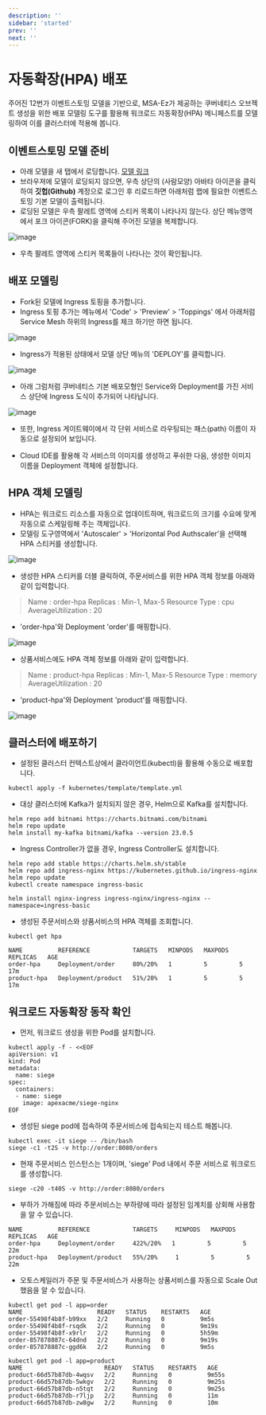 ```yaml
---
description: ''
sidebar: 'started'
prev: ''
next: ''
---
```

# 자동확장(HPA) 배포

주어진 12번가 이벤트스토밍 모델을 기반으로, MSA-Ez가 제공하는 쿠버네티스 오브젝트 생성을 위한 배포 모델링 도구를 활용해 워크로드 자동확장(HPA) 메니페스트를 모델링하여 이를 클러스터에 적용해 봅니다.

## 이벤트스토밍 모델 준비

- 아래 모델을 새 탭에서 로딩합니다.
[모델 링크](https://www.msaez.io/#/storming/mallbasic-for-ops)
- 브라우져에 모델이 로딩되지 않으면, 우측 상단의 (사람모양) 아바타 아이콘을 클릭하여 **깃헙(Github)** 계정으로 로그인 후 리로드하면 아래처럼 랩에 필요한 이벤트스토밍 기본 모델이 출력됩니다. 
- 로딩된 모델은 우측 팔레트 영역에 스티커 목록이 나타나지 않는다. 상단 메뉴영역에서 포크 아이콘(FORK)을 클릭해 주어진 모델을 복제합니다. 

![image](https://github.com/acmexii/demo/assets/35618409/1e16e849-7ae9-4b33-b39c-db4ef0939507)
- 우측 팔레트 영역에 스티커 목록들이 나타나는 것이 확인됩니다.


## 배포 모델링

- Fork된 모델에 Ingress 토핑을 추가합니다. 
- Ingress 토핑 추가는 메뉴에서 'Code' > 'Preview' > 'Toppings' 에서 아래처럼 Service Mesh 하위의 Ingress를 체크 하기만 하면 됩니다.

![image](https://github.com/acmexii/demo/assets/35618409/a55fc02b-2c67-492e-a233-10aee09d3cee)

- Ingress가 적용된 상태에서 모델 상단 메뉴의 'DEPLOY'를 클릭합니다.

![image](https://github.com/acmexii/demo/assets/35618409/07d45fce-528a-4261-a1e3-c100e068c6b0)

- 아래 그럼처럼 쿠버네티스 기본 배포모형인 Service와 Deployment를 가진 서비스 상단에 Ingress 도식이 추가되어 나타납니다.

![image](https://github.com/acmexii/demo/assets/35618409/9a3ffc7d-4910-4b6f-b3a7-0178f15abb17)
- 또한, Ingress 게이트웨이에서 각 단위 서비스로 라우팅되는 패스(path) 이름이 자동으로 설정되어 보입니다.

- Cloud IDE를 활용해 각 서비스의 이미지를 생성하고 푸쉬한 다음, 생성한 이미지 이름을 Deployment 객체에 설정합니다. 

## HPA 객체 모델링

- HPA는 워크로드 리소스를 자동으로 업데이트하며, 워크로드의 크기를 수요에 맞게 자동으로 스케일링해 주는 객체입니다. 
- 모델링 도구영역에서 'Autoscaler' > 'Horizontal Pod Authscaler'을 선택해 HPA 스티커를 생성합니다.

![image](https://github.com/acmexii/demo/assets/35618409/5cc1cdf8-11e0-4fc0-a47a-14173c3317e8)

- 생성한 HPA 스티커를 더블 클릭하여, 주문서비스를 위한 HPA 객체 정보를 아래와 같이 입력합니다. 
> Name : order-hpa
> Replicas : Min-1, Max-5
> Resource Type : cpu
> AverageUtilization : 20
- 'order-hpa'와 Deployment 'order'를 매핑합니다.

![image](https://github.com/acmexii/demo/assets/35618409/ea13ad2b-ba9d-417f-88bc-1e624e4f5317)

- 상품서비스에도  HPA 객체 정보를 아래와 같이 입력합니다.
> Name : product-hpa
> Replicas : Min-1, Max-5
> Resource Type : memory
> AverageUtilization : 20
- 'product-hpa'와 Deployment 'product'를 매핑합니다.

![image](https://github.com/acmexii/demo/assets/35618409/5f863b49-842c-4482-be62-4399c6e143c8)

## 클러스터에 배포하기

- 설정된 클러스터 컨텍스트상에서 클라이언트(kubectl)을 활용해 수동으로 배포합니다.
```
kubectl apply -f kubernetes/template/template.yml
```
- 대상 클러스터에 Kafka가 설치되지 않은 경우, Helm으로 Kafka를 설치합니다.
```
helm repo add bitnami https://charts.bitnami.com/bitnami
helm repo update
helm install my-kafka bitnami/kafka --version 23.0.5
```
- Ingress Controller가 없을 경우, Ingress Controller도 설치합니다.
```
helm repo add stable https://charts.helm.sh/stable
helm repo add ingress-nginx https://kubernetes.github.io/ingress-nginx
helm repo update
kubectl create namespace ingress-basic

helm install nginx-ingress ingress-nginx/ingress-nginx --namespace=ingress-basic
```

- 생성된 주문서비스와 상품서비스의 HPA 객체를 조회합니다.
```
kubectl get hpa
```
```
NAME          REFERENCE            TARGETS   MINPODS   MAXPODS   REPLICAS   AGE
order-hpa     Deployment/order     80%/20%   1         5         5          17m
product-hpa   Deployment/product   51%/20%   1         5         5          17m
```

## 워크로드 자동확장 동작 확인

- 먼저, 워크로드 생성을 위한 Pod를 설치합니다.
```
kubectl apply -f - <<EOF
apiVersion: v1
kind: Pod
metadata:
  name: siege
spec:
  containers:
  - name: siege
    image: apexacme/siege-nginx
EOF
```

- 생성된 siege pod에 접속하여 주문서비스에 접속되는지 테스트 해봅니다.
```
kubectl exec -it siege -- /bin/bash
siege -c1 -t2S -v http://order:8080/orders
```

- 현재 주문서비스 인스턴스는 1개이며, 'siege' Pod 내에서 주문 서비스로 워크로드를 생성합니다. 
```
siege -c20 -t40S -v http://order:8080/orders
```
- 부하가 가해짐에 따라 주문서비스는 부하량에 따라 설정된 임계치를 상회해 사용함을 알 수 있습니다.
```
NAME          REFERENCE            TARGETS     MINPODS   MAXPODS   REPLICAS   AGE
order-hpa     Deployment/order     422%/20%   1         5         5          22m
product-hpa   Deployment/product   55%/20%     1         5         5          22m
```

- 오토스케일러가 주문 및 주문서비스가 사용하는 상품서비스를 자동으로 Scale Out 했음을 알 수 있습니다.
```
kubectl get pod -l app=order
NAME                     READY   STATUS    RESTARTS   AGE
order-55498f4b8f-b99xx   2/2     Running   0          9m5s
order-55498f4b8f-rsqdk   2/2     Running   0          9m19s
order-55498f4b8f-x9rlr   2/2     Running   0          5h59m
order-857878887c-64dnd   2/2     Running   0          9m19s
order-857878887c-ggd6k   2/2     Running   0          9m5s
```

```
kubectl get pod -l app=product
NAME                       READY   STATUS    RESTARTS   AGE
product-66d57b87db-4wqsv   2/2     Running   0          9m55s
product-66d57b87db-5wkgv   2/2     Running   0          9m25s
product-66d57b87db-n5tqt   2/2     Running   0          9m25s
product-66d57b87db-r7ljp   2/2     Running   0          11m
product-66d57b87db-zw8gw   2/2     Running   0          10m
```

